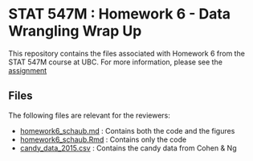 # STAT 547M : Homework 6 - Data Wrangling Wrap Up

This repository contains the files associated with Homework 6 from the STAT 547M course at UBC. 
For more information, please see the [assignment](http://stat545.com/Classroom/assignments/hw06/hw06.html)

## Files

The following files are relevant for the reviewers:

- [homework6_schaub.md]() : Contains both the code and the figures
- [homework6_schaub.Rmd]() : Contains only the code
- [candy_data_2015.csv]() : Contains the candy data from Cohen & Ng